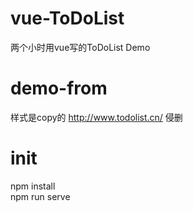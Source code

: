 # vue-ToDoList
两个小时用vue写的ToDoList Demo
# demo-from
样式是copy的 http://www.todolist.cn/  侵删
# init
npm install  
npm run serve
